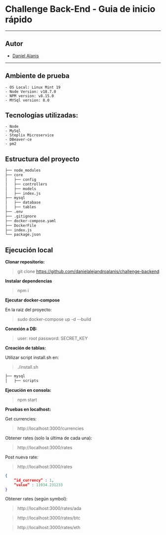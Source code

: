 # Challenge Back-End - Guia de inicio rápido

-----

## Autor
- [Daniel Alanis](https://github.com/danielalejandroalanis)

-----

## Ambiente de prueba

    - OS Local: Linux Mint 19
    - Node Version: v18.7.0
    - NPM version: v8.15.0
    - MYSql version: 8.0

## Tecnologías utilizadas:

    - Node
    - MySql
    - Steplix Microservice
    - DBeaver-ce
    - pm2

## Estructura del proyecto

```bash
├── node_modules
├── core
│   ├── config
│   ├── controllers
│   ├── models
│   ├── index.js
├── mysql
│   ├── database
│   ├── tables
├── .env
├── .gitignore
├── docker-compose.yaml
├── DockerFile
├── index.js
└── package.json
```

## Ejecución local

**Clonar repositorio:** 

> git clone https://github.com/danielalejandroalanis/challenge-backend

**Instalar dependencias**

> npm i

**Ejecutar docker-compose**

En la raiz del proyecto:

> sudo docker-compose up -d --build

**Conexión a DB:**

> user: root
> password: SECRET_KEY

**Creación de tablas:**

Utilizar script install.sh en:

> ./install.sh

```bash
├── mysql
│   ├── scripts
```

**Ejecución en consola:**

> npm start

**Pruebas en localhost:**

Get currencies:
> http://localhost:3000/currencies

Obtener rates (solo la última de cada una):
> http://localhost:3000/rates

Post nueva rate:
> http://localhost:3000/rates
```json
{
    “id_currency” : 1,
    “value” : 11934.231233
}
```



Obtener rates (según symbol):
> http://localhost:3000/rates/ada

> http://localhost:3000/rates/btc

> http://localhost:3000/rates/eth

